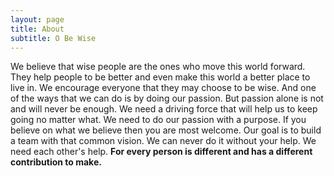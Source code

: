 ```yaml
---
layout: page
title: About
subtitle: O Be Wise
---
```


We believe that wise people are the ones who move this world forward. They help people to be better and even make this world a better place to live in. We encourage everyone that they may choose to be wise. And one of the ways that we can do is by doing our passion. But passion alone is not and will never be enough. We need a driving force that will help us to keep going no matter what. We need to do our passion with a purpose. If you believe on what we believe then you are most welcome. Our goal is to build a team with that common vision. We can never do it without your help. We need each other's help. **For every person is different and has a different contribution to make.**
